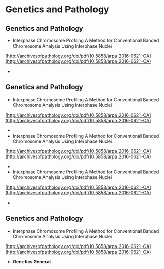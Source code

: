 # Genetics and Pathology

## Genetics and Pathology

* Interphase Chromosome Profiling A Method for Conventional Banded Chromosome Analysis Using Interphase Nuclei

[http://archivesofpathology.org/doi/pdf/10.5858/arpa.2016-0621-OA](http://archivesofpathology.org/doi/pdf/10.5858/arpa.2016-0621-OA)

*

## Genetics and Pathology

* Interphase Chromosome Profiling A Method for Conventional Banded Chromosome Analysis Using Interphase Nuclei

[http://archivesofpathology.org/doi/pdf/10.5858/arpa.2016-0621-OA](http://archivesofpathology.org/doi/pdf/10.5858/arpa.2016-0621-OA)

*
* Interphase Chromosome Profiling A Method for Conventional Banded Chromosome Analysis Using Interphase Nuclei

[http://archivesofpathology.org/doi/pdf/10.5858/arpa.2016-0621-OA](http://archivesofpathology.org/doi/pdf/10.5858/arpa.2016-0621-OA)

*
* Interphase Chromosome Profiling A Method for Conventional Banded Chromosome Analysis Using Interphase Nuclei

[http://archivesofpathology.org/doi/pdf/10.5858/arpa.2016-0621-OA](http://archivesofpathology.org/doi/pdf/10.5858/arpa.2016-0621-OA)

*

## Genetics and Pathology

* Interphase Chromosome Profiling A Method for Conventional Banded Chromosome Analysis Using Interphase Nuclei

[http://archivesofpathology.org/doi/pdf/10.5858/arpa.2016-0621-OA](http://archivesofpathology.org/doi/pdf/10.5858/arpa.2016-0621-OA)

* **Genetics General**

